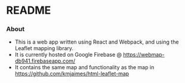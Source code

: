 # README #

### About ###

* This is a web app written using React and Webpack, and using the Leaflet mapping library.
* It is currently hosted on Google Firebase @ https://webmap-db941.firebaseapp.com/
* It contains the same map and functionality as the map in https://github.com/kmjaimes/html-leaflet-map

